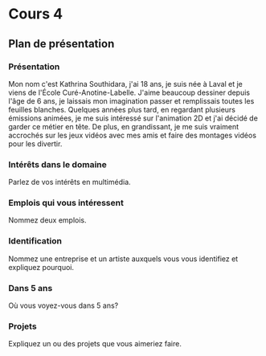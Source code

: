 # Cours 4
## Plan de présentation

### Présentation
Mon nom c'est Kathrina Southidara, j'ai 18 ans, je suis née à Laval et je viens de l'École Curé-Anotine-Labelle. J'aime beaucoup dessiner depuis l'âge de 6 ans, je laissais mon imagination passer et remplissais toutes les feuilles blanches. Quelques années plus tard, en regardant plusieurs émissions animées, je me suis intéressé sur l'animation 2D et j'ai décidé de garder ce métier en tête. De plus, en grandissant, je me suis vraiment accrochés sur les jeux vidéos avec mes amis et faire des montages vidéos pour les divertir. 

### Intérêts dans le domaine
Parlez de vos intérêts en multimédia. 

### Emplois qui vous intéressent
Nommez deux emplois.

### Identification
Nommez une entreprise et un artiste auxquels vous vous identifiez et expliquez pourquoi. 

### Dans 5 ans
Où vous voyez-vous dans 5 ans? 

### Projets
Expliquez un ou des projets que vous aimeriez faire. 
